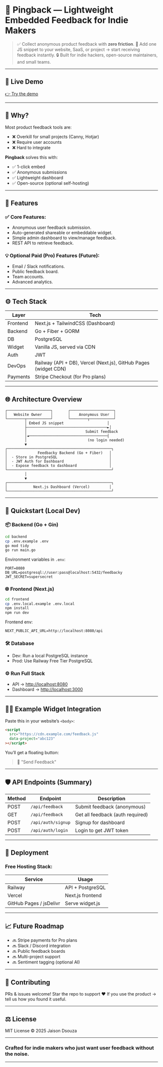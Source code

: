 # 📣 Pingback — Lightweight Embedded Feedback for Indie Makers

> ✅ Collect anonymous product feedback with **zero friction**.
> 🔌 Add one JS snippet to your website, SaaS, or project → start receiving feedback instantly.
> 🔒 Built for indie hackers, open-source maintainers, and small teams.

---

## 🚀 Live Demo

[👉 Try the demo](https://pingback.example.com)

---

## 🎯 Why?

Most product feedback tools are:

- ❌ Overkill for small projects (Canny, Hotjar)
- ❌ Require user accounts
- ❌ Hard to integrate

**Pingback** solves this with:

- ✅ 1-click embed
- ✅ Anonymous submissions
- ✅ Lightweight dashboard
- ✅ Open-source (optional self-hosting)

---

## 🔧 Features

### ✅ Core Features:

- Anonymous user feedback submission.
- Auto-generated shareable or embeddable widget.
- Simple admin dashboard to view/manage feedback.
- REST API to retrieve feedback.

### 💡 Optional Paid (Pro) Features (Future):

- Email / Slack notifications.
- Public feedback board.
- Team accounts.
- Advanced analytics.

---

## ⚙️ Tech Stack

| Layer    | Tech                                                            |
| -------- | --------------------------------------------------------------- |
| Frontend | Next.js + TailwindCSS (Dashboard)                               |
| Backend  | Go + Fiber + GORM                                               |
| DB       | PostgreSQL                                                      |
| Widget   | Vanilla JS, served via CDN                                      |
| Auth     | JWT                                                             |
| DevOps   | Railway (API + DB), Vercel (Next.js), GitHub Pages (widget CDN) |
| Payments | Stripe Checkout (for Pro plans)                                 |

---

## 🌐 Architecture Overview

```
┌────────────────────┐       ┌────────────────────┐
│   Website Owner    │       │    Anonymous User  │
└────────┬───────────┘       └────────┬───────────┘
         │ Embed JS snippet                    │
         ├─────────────────────────────────────►│
         │                           Submit feedback
         │◄────────────────────────────────────┤
         │                            (no login needed)
         ▼
┌────────────────────────────────────────────────┐
│              Feedbacky Backend (Go + Fiber)   │
│  - Store in PostgreSQL                        │
│  - JWT Auth for Dashboard                     │
│  - Expose feedback to dashboard               │
└────────────────────────────────────────────────┘
         │
         ▼
┌────────────────────────────────────────────────┐
│            Next.js Dashboard (Vercel)         │
└────────────────────────────────────────────────┘
```

---

## 🚀 Quickstart (Local Dev)

### 📦 Backend (Go + Gin)

```bash
cd backend
cp .env.example .env
go mod tidy
go run main.go
```

Environment variables in `.env`:

```
PORT=8080
DB_URL=postgresql://user:pass@localhost:5432/feedbacky
JWT_SECRET=supersecret
```

### 🌐 Frontend (Next.js)

```bash
cd frontend
cp .env.local.example .env.local
npm install
npm run dev
```

Frontend env:

```
NEXT_PUBLIC_API_URL=http://localhost:8080/api
```

### 🛠️ Database

- Dev: Run a local PostgreSQL instance
- Prod: Use Railway Free Tier PostgreSQL

### ⚙️ Run Full Stack

- API → [http://localhost:8080](http://localhost:8080)
- Dashboard → [http://localhost:3000](http://localhost:3000)

---

## 🧑‍💻 Example Widget Integration

Paste this in your website’s `<body>`:

```html
<script
  src="https://cdn.example.com/feedback.js"
  data-project="abc123"
></script>
```

You’ll get a floating button:

> 💬 "Send Feedback"

---

## 🛡️ API Endpoints (Summary)

| Method | Endpoint           | Description                      |
| ------ | ------------------ | -------------------------------- |
| POST   | `/api/feedback`    | Submit feedback (anonymous)      |
| GET    | `/api/feedback`    | Get all feedback (auth required) |
| POST   | `/api/auth/signup` | Signup for dashboard             |
| POST   | `/api/auth/login`  | Login to get JWT token           |

---

## 🧳 Deployment

### Free Hosting Stack:

| Service                 | Usage            |
| ----------------------- | ---------------- |
| Railway                 | API + PostgreSQL |
| Vercel                  | Next.js frontend |
| GitHub Pages / jsDelivr | Serve widget.js  |

---

## 📈 Future Roadmap

- 🔜 Stripe payments for Pro plans
- 🔜 Slack / Discord integration
- 🔜 Public feedback boards
- 🔜 Multi-project support
- 🔜 Sentiment tagging (optional AI)

---

## 🤝 Contributing

PRs & issues welcome! Star the repo to support ❤️
If you use the product → tell us how you found it useful.

---

## ⚖️ License

MIT License © 2025 Jaison Dsouza

---

### Crafted for indie makers who just want user feedback without the noise.

---
